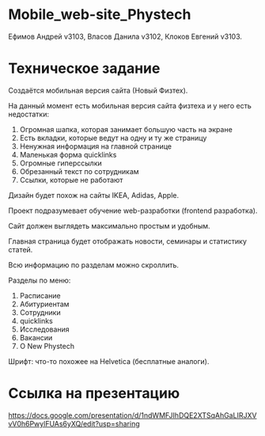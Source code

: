# Mobile_web-site_Phystech

Ефимов Андрей v3103,
Власов Данила v3102,
Клоков Евгений v3103.

# Техническое задание

Создаётся мобильная версия сайта (Новый Физтех).

На данный момент есть мобильная версия сайта физтеха и у него есть недостатки:
1)	Огромная шапка, которая занимает большую часть на экране 
2)	Есть вкладки, которые ведут на одну и ту же страницу 
3)	Ненужная информация на главной странице
4)	Маленькая форма quicklinks
5)	Огромные гиперссылки
6)	Обрезанный текст по сотрудникам
7)	Ссылки, которые не работают

Дизайн будет похож на сайты IKEA, Adidas, Apple.

Проект подразумевает обучение web-разработки (frontend разработка).

Сайт должен выглядеть максимально простым и удобным.

Главная страница будет отображать новости, семинары и статистику статей.

Всю информацию по разделам можно скроллить. 

Разделы по меню:
1)	Расписание 
2)	Абитуриентам
3)	Сотрудники
4)	quicklinks 
5)	Исследования 
6)	Вакансии
7)	О New Phystech 

Шрифт: что-то похожее на Helvetica (бесплатные аналоги).

# Ссылка на презентацию
https://docs.google.com/presentation/d/1ndWMFJIhDQE2XTSqAhGaLIRJXVvV0h6PwylFUAs6yXQ/edit?usp=sharing
